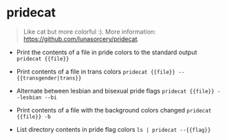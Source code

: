 # pridecat
> Like cat but more colorful :).
> More information: <https://github.com/lunasorcery/pridecat>.

- Print the contents of a file in pride colors to the standard output
`pridecat {{file}}`

- Print contents of a file in trans colors
`pridecat {{file}} --{{transgender|trans}}`

- Alternate between lesbian and bisexual pride flags
`pridecat {{file}} --lesbian --bi`

- Print contents of a file with the background colors changed
`pridecat {{file}} -b`

- List directory contents in pride flag colors
`ls | pridecat --{{flag}}`
